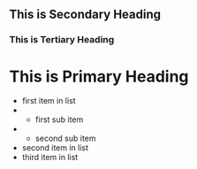 ## This is Secondary Heading
### This is Tertiary Heading
# This is Primary Heading

* first item in list
* * first sub item
* * second sub item
* second item in list
* third item in list
